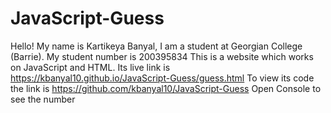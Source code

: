 # JavaScript-Guess

Hello! My name is Kartikeya Banyal, I am a student at Georgian College (Barrie). My student number is 200395834
This is a website which works on JavaScript and HTML.
Its live link is  https://kbanyal10.github.io/JavaScript-Guess/guess.html
To view its code the link is https://github.com/kbanyal10/JavaScript-Guess
Open Console to see the number
